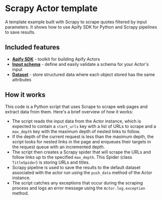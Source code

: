# Scrapy Actor template

A template example built with Scrapy to scrape quotes filtered by input parameters. It shows how to use Apify SDK for Python and Scrapy pipelines to save results.

## Included features

- **[Apify SDK](https://docs.apify.com/sdk/python/)** - toolkit for building Apify Actors
- **[Input schema](https://docs.apify.com/platform/actors/development/input-schema)** - define and easily validate a schema for your Actor's input
- **[Dataset](https://docs.apify.com/sdk/python/docs/concepts/storages#working-with-datasets)** - store structured data where each object stored has the same attributes

## How it works

This code is a Python script that uses Scrape to scrape web pages and extract data from them. Here's a brief overview of how it works:

- The script reads the input data from the Actor instance, which is expected to contain a `start_urls` key with a list of URLs to scrape and a `max_depth` key with the maximum depth of nested links to follow.
- If the depth of the current request is less than the maximum depth, the script looks for nested links in the page and enqueues their targets in the request queue with an incremented depth.
- The script then creates a Scrapy spider that will scrape the URLs and follow links up to the specified `max_depth`. This Spider (class `TitleSpider`) is storing URLs and titles.
- Scrapy pipeline is used to save the results to the default dataset associated with the actor run using the `push_data` method of the Actor instance.
- The script catches any exceptions that occur during the scraping process and logs an error message using the `Actor.log.exception` method.
